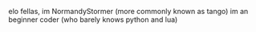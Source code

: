 elo fellas, im NormandyStormer
(more commonly known as tango)
im an beginner coder (who barely knows python and lua)


